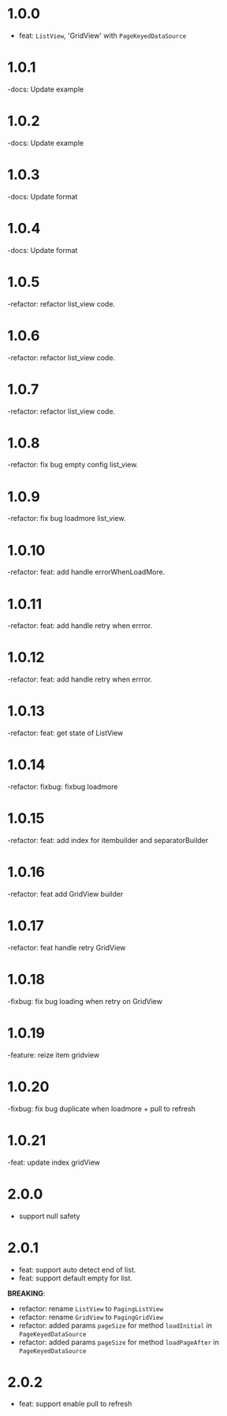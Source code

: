 # 1.0.0

- feat: `ListView`, 'GridView' with `PageKeyedDataSource`
# 1.0.1
-docs: Update example

# 1.0.2
-docs: Update example

# 1.0.3
-docs: Update format

# 1.0.4
-docs: Update format

# 1.0.5
-refactor: refactor list_view code.

# 1.0.6
-refactor: refactor list_view code.

# 1.0.7
-refactor: refactor list_view code.

# 1.0.8
-refactor: fix bug empty config list_view.

# 1.0.9
-refactor: fix bug loadmore list_view.

# 1.0.10
-refactor: feat: add handle errorWhenLoadMore.


# 1.0.11
-refactor: feat: add handle retry when errror.

# 1.0.12
-refactor: feat: add handle retry when errror.

# 1.0.13
-refactor: feat: get state of ListView

# 1.0.14
-refactor: fixbug: fixbug loadmore

# 1.0.15
-refactor: feat: add index for itembuilder and separatorBuilder

# 1.0.16
-refactor: feat add GridView builder

# 1.0.17
-refactor: feat handle retry GridView


# 1.0.18
-fixbug: fix bug loading when retry on GridView

# 1.0.19
-feature: reize item gridview

# 1.0.20
-fixbug: fix bug duplicate when loadmore +  pull to refresh


# 1.0.21
-feat: update index gridView

# 2.0.0
- support null safety

# 2.0.1
- feat: support auto detect end of list.
- feat: support default empty for list.

**BREAKING**:

- refactor: rename `ListView` to `PagingListView`
- refactor: rename `GridView` to `PagingGridView`
- refactor: added params `pageSize` for method `loadInitial` in `PageKeyedDataSource`
- refactor: added params `pageSize` for method `loadPageAfter` in `PageKeyedDataSource`


# 2.0.2
- feat: support enable pull to refresh
